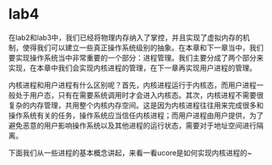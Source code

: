 # lab4

在lab2和lab3中，我们已经将物理内存纳入了掌控，并且实现了虚拟内存的机制，使得我们可以建立一些真正操作系统级别的抽象。在本章和下一章当中，我们要实现操作系统当中非常重要的一个部分：进程管理。我们主要分成了两个部分来实现，在本章中我们会实现内核进程的管理，在下一章再实现用户进程的管理。

内核进程和用户进程有什么区别呢？首先，内核进程运行于内核态，而用户进程一般处于用户态，只有在需要系统调用时才会进入内核态。其次，内核进程不需要很复杂的内存管理，共用整个内核内存空间。这是因为内核进程往往用来完成很多和操作系统有关的任务，操作系统应当信任内核进程；而用户进程由用户提供，为了避免恶意的用户影响操作系统以及其他进程的运行状态，需要对于地址空间进行隔离。

下面我们从一些进程的基本概念讲起，来看一看ucore是如何实现内核进程的~

